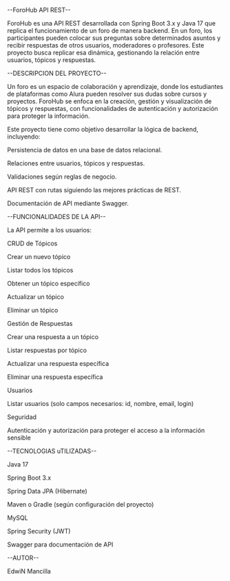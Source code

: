 --ForoHub API REST--

ForoHub es una API REST desarrollada con Spring Boot 3.x y Java 17 que replica el funcionamiento de un foro de manera backend. En un foro, los participantes pueden colocar sus preguntas sobre determinados asuntos y recibir respuestas de otros usuarios, moderadores o profesores. Este proyecto busca replicar esa dinámica, gestionando la relación entre usuarios, tópicos y respuestas.

--DESCRIPCION DEL PROYECTO--

Un foro es un espacio de colaboración y aprendizaje, donde los estudiantes de plataformas como Alura pueden resolver sus dudas sobre cursos y proyectos. ForoHub se enfoca en la creación, gestión y visualización de tópicos y respuestas, con funcionalidades de autenticación y autorización para proteger la información.

Este proyecto tiene como objetivo desarrollar la lógica de backend, incluyendo:

Persistencia de datos en una base de datos relacional.

Relaciones entre usuarios, tópicos y respuestas.

Validaciones según reglas de negocio.

API REST con rutas siguiendo las mejores prácticas de REST.

Documentación de API mediante Swagger.

--FUNCIONALIDADES DE LA API--

La API permite a los usuarios:

CRUD de Tópicos

Crear un nuevo tópico

Listar todos los tópicos

Obtener un tópico específico

Actualizar un tópico

Eliminar un tópico

Gestión de Respuestas

Crear una respuesta a un tópico

Listar respuestas por tópico

Actualizar una respuesta específica

Eliminar una respuesta específica

Usuarios

Listar usuarios (solo campos necesarios: id, nombre, email, login)


Seguridad

Autenticación y autorización para proteger el acceso a la información sensible

--TECNOLOGIAS uTILIZADAS--

Java 17

Spring Boot 3.x

Spring Data JPA (Hibernate)

Maven o Gradle (según configuración del proyecto)

MySQL

Spring Security (JWT)

Swagger para documentación de API

--AUTOR--

EdwiN Mancilla
